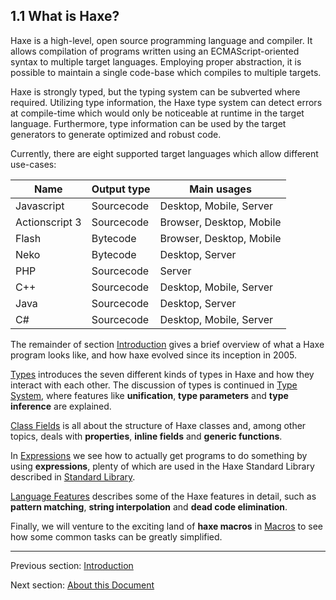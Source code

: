 ## 1.1 What is Haxe?

Haxe is a high-level, open source programming language and compiler. It allows compilation of programs written using an ECMAScript-oriented syntax to multiple target languages. Employing proper abstraction, it is possible to maintain a single code-base which compiles to multiple targets.

Haxe is strongly typed, but the typing system can be subverted where required. Utilizing type information, the Haxe type system can detect errors at compile-time which would only be noticeable at runtime in the target language. Furthermore, type information can be used by the target generators to generate optimized and robust code.

Currently, there are eight supported target languages which allow different use-cases:


Name  | Output type  | Main usages 
 --- | --- | ---
Javascript  | Sourcecode  | Desktop, Mobile, Server 
Actionscript 3  | Sourcecode  | Browser, Desktop, Mobile 
Flash  | Bytecode  | Browser, Desktop, Mobile 
 Neko  | Bytecode  | Desktop, Server 
PHP  | Sourcecode  | Server 
C++  | Sourcecode  | Desktop, Mobile, Server 
Java  | Sourcecode  | Desktop, Server 
C#  | Sourcecode  | Desktop, Mobile, Server 
 

The remainder of section [Introduction](introduction.md) gives a brief overview of what a Haxe program looks like, and how haxe evolved since its inception in 2005.

[Types](types.md) introduces the seven different kinds of types in Haxe and how they interact with each other. The discussion of types is continued in [Type System](type-system.md), where features like **unification**, **type parameters** and **type inference** are explained.

[Class Fields](class-field.md) is all about the structure of Haxe classes and, among other topics, deals with **properties**, **inline fields** and **generic functions**.

In [Expressions](expression.md) we see how to actually get programs to do something by using **expressions**, plenty of which are used in the Haxe Standard Library described in [Standard Library](std.md).

[Language Features](lf.md) describes some of the Haxe features in detail, such as **pattern matching**, **string interpolation** and **dead code elimination**.

Finally, we will venture to the exciting land of **haxe macros** in [Macros](macro.md) to see how some common tasks can be greatly simplified.

---

Previous section: [Introduction](introduction.md)

Next section: [About this Document](introduction-about-this-document.md)